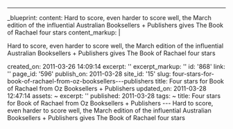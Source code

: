 ---
_blueprint:
  content: Hard to score, even harder to score well, the March edition of the influential
    Australian Booksellers + Publishers gives The Book of Rachael four stars
  content_markup: |
    <p>Hard to score, even harder to score well, the March edition of the influential Australian Booksellers + Publishers gives The Book of Rachael four stars</p>
  created_on: 2011-03-26 14:09:14
  excerpt: ''
  excerpt_markup: ''
  id: '868'
  link: ''
  page_id: '596'
  publish_on: 2011-03-28
  site_id: '15'
  slug: four-stars-for-book-of-rachael-from-oz-booksellers---publishers
  title: Four stars for Book of Rachael from Oz Booksellers + Publishers
  updated_on: 2011-03-28 12:47:14
assets: ~
excerpt: ''
published: 2011-03-28
tags: ~
title: Four stars for Book of Rachael from Oz Booksellers + Publishers
--- Hard to score, even harder to score well, the March edition of the influential
  Australian Booksellers + Publishers gives The Book of Rachael four stars
